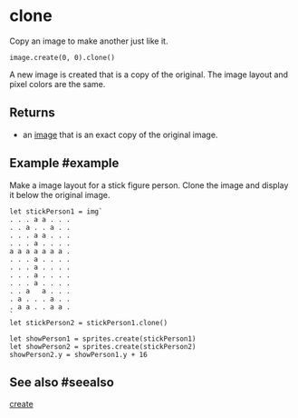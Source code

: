 # clone

Copy an image to make another just like it.

```sig
image.create(0, 0).clone()
```

A new image is created that is a copy of the original. The image layout and pixel colors are the same.

## Returns

* an [image](/types/image) that is an exact copy of the original image.

## Example #example

Make a image layout for a stick figure person. Clone the image and display it below the original image.

```blocks
let stickPerson1 = img`
. . . a a . . .
. . a . . a . .
. . . a a . . .
. . . a . . . .
a a a a a a a .
. . . a . . . .
. . . a . . . .
. . . a . . . .
. . . a . . . .
. . a   a . . .
. a . . . a . .
. a a . . a a .
`
let stickPerson2 = stickPerson1.clone()

let showPerson1 = sprites.create(stickPerson1)
let showPerson2 = sprites.create(stickPerson2)
showPerson2.y = showPerson1.y + 16
```

## See also #seealso

[create](/reference/images/create)

